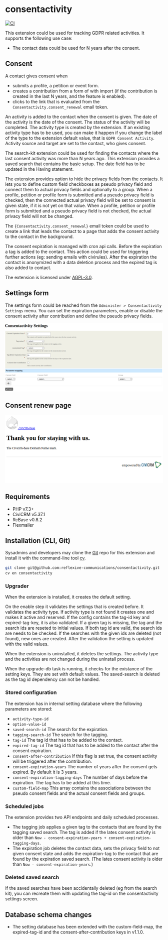 # consentactivity

[![CI](https://github.com/reflexive-communications/consentactivity/actions/workflows/main.yml/badge.svg)](https://github.com/reflexive-communications/consentactivity/actions/workflows/main.yml)

This extension could be used for tracking GDPR related activities. It supports the following use case:
- The contact data could be used for N years after the consent.

## Consent

A contact gives consent when

- submits a profile, a petition or event form.
- creates a contribution from a form of with import (if the contribution is created in the last N years, and the feature is enabled).
- clicks to the link that is evaluated from the `Consentactivity.consent_renewal` email token.

An activity is added to the contact when the consent is given. The date of the activity is the date of the consent. The status of the activity will be completed.
The activity type is created by the extension. If an existing activity type has to be used, you can make it happen if you change the label of the type to the extension default value, that is `GDPR Consent Activity`. Activity source and target are set to the contact, who gives consent.

The search-kit extension could be used for finding the contacts where the last consent activity was more than N years ago. This extension provides a saved search that contains the basic setup. The date field has to be updated in the Having statement.

The extension provides option to hide the privacy fields from the contacts. It lets you to define custom field checkboxes as pseudo privacy field and connect them to actual privacy fields and optionally to a group. When a profile, petition or profile form is submitted and a pseudo privacy field is checked, then the connected actual privacy field will be set to consent is given state, if it is not yet on that value. When a profile, petition or profile form is submitted and a pseudo privacy field is not checked, the actual privacy field will not be changed.

The `{Consentactivity.consent_renewal}` email token could be used to create a link that leads the contact to a page that adds the consent activity to the contact in the background.

The consent expiration is managed with cron api calls. Before the expiration a tag is added to the contact. This action could be used for triggering further actions (eg: sending emails with civirules). After the expiration the contact is anonymized with a data deletion process and the expired tag is also added to contact.

The extension is licensed under [AGPL-3.0](LICENSE.txt).

## Settings form

The settings form could be reached from the `Administer > Consentactivity Settings` menu. You can set the expiration parameters, enable or disable the consent activity after contribution and define the pseudo privacy fields.

![Settings form](./assets/docs/admin-settings-form.png)

## Consent renew page

![Consent renew page](./assets/docs/consent-renew-page.png)

## Requirements

* PHP v7.3+
* CiviCRM v5.37.1
* RcBase v0.8.2
* Flexmailer

## Installation (CLI, Git)

Sysadmins and developers may clone the [Git](https://en.wikipedia.org/wiki/Git) repo for this extension and
install it with the command-line tool [cv](https://github.com/civicrm/cv).

```bash
git clone git@github.com:reflexive-communications/consentactivity.git
cv en consentactivity
```

### Upgrader

When the extension is installed, it creates the default setting.

On the enable step it validates the settings that is created before. It validates the activity type. If activity type is not found it creates one and makes it active and reserved. If the config contains the tag-id key and expired-tag-key, it is also validated. If a given tag is missing, the tag and the search ids are reseted to initial values. If both tag id are valid, the search ids are needs to be checked. If the searches with the given ids are deleted (not found), new ones are created. After the validation the setting is updated with the valid values.

When the extension is uninstalled, it deletes the settings. The activity type and the activities are not changed during the uninstall process.

When the upgrade-db task is running, it checks for the existance of the setting keys. They are set with default values. The saved-search is deleted as the tag id dependency can not be handled.

### Stored configuration

The extension has in internal setting database where the following parameters are stored:

- `activity-type-id`
- `option-value-id`
- `saved-search-id` The search for the expiration.
- `tagging-search-id` The search for the tagging.
- `tag-id` The tag id that has to be added to the contact.
- `expired-tag-id` The tag id that has to be added to the contact after the consent expiration.
- `consent-after-contribution` If this flag is set true, the consent activity will be triggered after the contribution.
- `consent-expiration-years` The number of years after the consent gets expired. By default it is 3 years.
- `consent-expiration-tagging-days` The number of days before the expiration. The tag has to be added at this time.
- `custom-field-map` This array contains the associations between the pseudo consent fields and the actual consent fields and groups.

### Scheduled jobs

The extension provides two API endpoints and daily scheduled processes.

- The tagging job applies a given tag to the contacts that are found by the tagging saved search. The tag is added if the lates consent activity is older than `Now - consent-expiration-years + consent-expiration-tagging-days`.
- The expiration job deletes the contact data, sets the privacy field to not given consent state and adds the expiration-tag to the contact that are found by the expiration saved search. (The lates consent activity is older than `Now - consent-expiration-years`.)

### Deleted saved search

If the saved searches have been accidentally deleted (eg from the search kit), you can recreate them with updating the tag-id on the consentactivity settings screen.

## Database schema changes

- The setting database has been extended with the custom-field-map, the expired-tag-id and the consent-after-contribution keys in v1.1.0.

